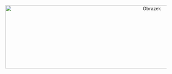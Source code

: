 

<body>
<div style="text-align: center;">
    <img src="https://i.imgur.com/y1ddS4Y.gif" alt="Obrazek" width="900" height="200">
</div>
